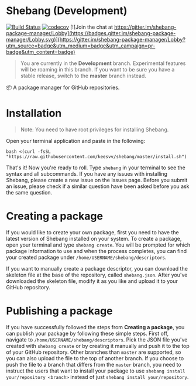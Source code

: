 # Shebang (Development)

[![Build Status](https://travis-ci.org/keesvv/shebang.svg?branch=master)](https://travis-ci.org/keesvv/shebang)
[![codecov](https://codecov.io/gh/keesvv/shebang/branch/master/graph/badge.svg)](https://codecov.io/gh/keesvv/shebang)
[![Join the chat at https://gitter.im/shebang-package-manager/Lobby](https://badges.gitter.im/shebang-package-manager/Lobby.svg)](https://gitter.im/shebang-package-manager/Lobby?utm_source=badge&utm_medium=badge&utm_campaign=pr-badge&utm_content=badge)

> You are currently in the **Development** branch. Experimental features will be roaming in this branch.
> If you want to be sure you have a stable release, switch to the **master** branch instead.

📦 A package manager for GitHub repositories.

# Installation
> Note: You need to have root privileges for installing Shebang.

Open your terminal application and paste in the following:

`bash <(curl -fsSL "https://raw.githubusercontent.com/keesvv/shebang/master/install.sh")`

That's it! Now you're ready to roll. Type `shebang` in your terminal to see the syntax and all subcommands.
If you have any issues with installing Shebang, please create a new issue on the Issues page. Before you submit an issue, please check if a similar question have been asked before you ask the same question.

# Creating a package

If you would like to create your own package, first you need to have the latest version of Shebang installed on your system. To create a package, open your terminal and type `shebang create`. You will be prompted for which package information to use and when the process completes, you can find your created package under `/home/USERNAME/shebang/descriptors`.

If you want to manually create a package descriptor, you can download the skeleton file at the base of the repository, called `shebang.json`. After you've downloaded the skeleton file, modify it as you like and upload it to your GitHub repository.

# Publishing a package
If you have successfully followed the steps from **Creating a package**, you can publish your package by following these simple steps. First off, navigate to `/home/USERNAME/shebang/descriptors`. Pick the JSON file you've created with `shebang create` or by creating it manually and push it to the top of your GitHub repository. Other branches than `master` are supported, so you can also upload the file to the top of another branch. If you choose to push the file to a branch that differs from the `master` branch, you need to instruct the users that want to install your package to use `shebang install your/repository <branch>` instead of just `shebang install your/repository`.
